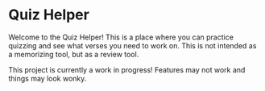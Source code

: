 # Quiz Helper
Welcome to the Quiz Helper! This is a place where you can practice quizzing and see what verses you need to work on. This is not intended as a memorizing tool, but as a review tool.

This project is currently a work in progress! Features may not work and things may look wonky.

